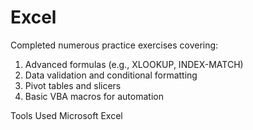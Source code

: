# Excel
Completed numerous practice exercises covering:

1. Advanced formulas (e.g., XLOOKUP, INDEX-MATCH)
2. Data validation and conditional formatting
3. Pivot tables and slicers
4. Basic VBA macros for automation

Tools Used
Microsoft Excel

